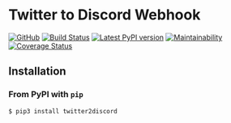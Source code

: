 Twitter to Discord Webhook
======
[![GitHub](https://img.shields.io/github/license/mashape/apistatus.svg)](https://raw.githubusercontent.com/poipoii/twitter2discord/master/LICENSE)
[![Build Status](https://travis-ci.com/poipoii/twitter2discord.svg?branch=master)](https://travis-ci.com/poipoii/twitter2discord)
[![Latest PyPI version](https://img.shields.io/pypi/v/twitter2discord.svg)](https://pypi.python.org/pypi/twitter2discord/)
[![Maintainability](https://api.codeclimate.com/v1/badges/f5a26f52fa0ee8b4d1a3/maintainability)](https://codeclimate.com/github/poipoii/twitter2discord/maintainability)
[![Coverage Status](https://coveralls.io/repos/github/poipoii/twitter2discord/badge.svg?branch=master)](https://coveralls.io/github/poipoii/twitter2discord?branch=master)


Installation
------------

### From PyPI with `pip`

```sh
$ pip3 install twitter2discord
```